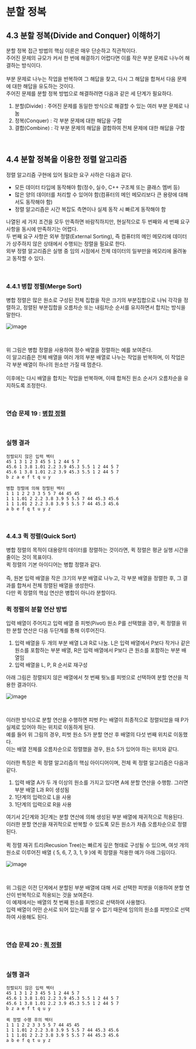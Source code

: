 # 분할 정복


## 4.3 분할 정복(Divide and Conquer) 이해하기
분할 정복 접근 방법의 핵심 이론은 매우 단순하고 직관적이다.
<br>
주어진 문제의 규모가 커서 한 번에 해결하기 어렵다면 이를 작은 부분 문제로 나누어 해결하는 방식이다.
<br>
<br>
부분 문제로 나누는 작업을 반복하여 그 해답을 찾고, 다시 그 해답을 합쳐서 다음 문제에 대한 해답을 유도하는 것이다.
<br>
주어진 문제를 분할 정복 방법으로 해결하려면 다음과 같은 세 단계가 필요하다.
1. 분할(Divide) : 주어진 문제를 동일한 방식으로 해결할 수 있는 여러 부분 문제로 나눔
2. 정복(Conquer) : 각 부분 문제에 대한 해답을 구함
3. 결합(Combine) : 각 부분 문제의 해답을 결합하여 전체 문제에 대한 해답을 구함

<br>

## 4.4 분할 정복을 이용한 정렬 알고리즘

정렬 알고리즘 구현에 있어 필요한 요구 사하은 다음과 같다.
- 모든 데이터 타입에 동작해야 함(정수, 실수, C++ 구조체 또는 클래스 멤버 등)
- 많은 양의 데이터를 처리할 수 있어야 함(컴퓨터의 메인 메모리보다 큰 용량에 대해서도 동작해야 함)
- 정렬 알고리즘은 시간 복잡도 측면이나 실제 동작 시 빠르게 동작해야 함

나열된 세 가지 조건을 모두 만족하면 바람직하지만, 현실적으로 두 번째와 세 번째 요구 사항을 동시에 만족하기는 어렵다.
<br>
두 번째 요구 사항은 외부 정렬(External Sorting), 즉 컴퓨터의 메인 메모리에 데이터가 상주하지 않은 상태에서 수행되는 정렬을 필요로 한다.
<br>
외부 정렬 알고리즘은 실행 중 임의 시점에서 전체 데이터의 일부만을 메모리에 올려놓고 동작할 수 있다.

<br>

### 4.4.1 병합 정렬(Merge Sort)
병합 정렬은 많은 원소로 구성된 전체 집합을 작은 크기의 부분집합으로 나눠 각각을 정렬하고, 정렬된 부분집합을 오름차순 또는 내림차순 순서를 유지하면서 합치는 방식을 말한다.
<br>

![image](https://github.com/JeHeeYu/Book-Reviews/assets/87363461/a2bfe7b4-cac2-44e8-9eba-aadfb6393391)

<br>

위 그림은 병합 정렬을 사용하여 정수 배열을 정렬하는 예를 보여준다.
<br>
이 알고리즘은 전체 배열을 여러 개의 부분 배열로 나누는 작업을 반복하며, 이 작업은 각 부분 배열이 하나의 원소만 가질 때 멈춘다.
<br>
<br>
이후에는 다시 배열을 합치는 작업을 반복하며, 이때 합쳐진 원소 순서가 오름차순을 유지하도록 조정한다.

<br>

### 연습 문제 19 : [병합 정렬](https://github.com/JeHeeYu/Book-Reviews/blob/main/Algorithm/%EC%BD%94%EB%94%A9%20%ED%85%8C%EC%8A%A4%ED%8A%B8%EB%A5%BC%20%EC%9C%84%ED%95%9C%20%EC%9E%90%EB%A3%8C%20%EA%B5%AC%EC%A1%B0%EC%99%80%20%EC%95%8C%EA%B3%A0%EB%A6%AC%EC%A6%98%20with%20C%2B%2B/4%EC%9E%A5%20%EB%B6%84%ED%95%A0%20%EC%A0%95%EB%B3%B5/4.3%20~%204.4%20%EB%B6%84%ED%95%A0%20%EC%A0%95%EB%B3%B5/merge_sort.cpp)

<br>

### 실행 결과

```
정렬되지 않은 입력 벡터
45 1 3 1 2 3 45 5 1 2 44 5 7 
45.6 1 3.8 1.01 2.2 3.9 45.3 5.5 1 2 44 5 7 
45.6 1 3.8 1.01 2.2 3.9 45.3 5.5 1 2 44 5 7 
b z a e f t q u y 

병합 정렬에 의해 정렬된 벡터
1 1 1 2 2 3 3 5 5 7 44 45 45 
1 1 1.01 2 2.2 3.8 3.9 5 5.5 7 44 45.3 45.6 
1 1 1.01 2 2.2 3.8 3.9 5 5.5 7 44 45.3 45.6 
a b e f q t u y z
```

<br>

### 4.4.3 퀵 정렬(Quick Sort)
병합 정렬의 목적이 대용량의 데이터를 정렬하는 것이라면, 퀵 정렬은 평균 실행 시간을 줄이는 것이 목표이다.
<br>
퀵 정렬의 기본 아이디어는 병합 정렬과 같다.
<br>
<br>
즉, 원본 입력 배열을 작은 크기의 부분 배열로 나누고, 각 부분 배열을 정렬한 후, 그 결과를 합쳐서 전체 정렬된 배열을 생성한다.
<br>
다만 퀵 정렬의 핵심 연산은 병합이 아니라 분할이다.
<br>

### 퀵 정렬의 분할 연산 방법
입력 배열이 주어지고 입력 배열 중 피벗(Pivot) 원소 P를 선택했을 경우, 퀵 정렬을 위한 분할 연산은 다음 두단계를 통해 이루어진다.
1. 입력 배열을 두 개의 부분 배열 L과 R로 나눔. L은 입력 배열에서 P보다 작거나 같은 원소를 포함하는 부분 배열, R은 입력 배열에서 P보다 큰 원소를 포함하는 부분 배열임
2. 입력 배열을 L, P, R 순서로 재구성

아래 그림은 정렬되지 않은 배열에서 첫 번째 웟노를 피벗으로 선택하여 분할 연산을 적용한 결과이다.
<br>

![image](https://github.com/JeHeeYu/Book-Reviews/assets/87363461/3eb33804-8557-4210-bb0b-368dde57d52e)

<br>

이러한 방식으로 분할 연산을 수행하면 피벗 P는 배열이 최종적으로 정렬되었을 때 P가 실제로 있어야 하는 위치로 이동하게 된다.
<br>
예를 들어 위 그림의 경우, 피벗 원소 5가 분할 연산 후 배열의 다섯 번째 위치로 이동했다.
<br>
이는 배열 전체를 오름차순으로 정렬했을 경우, 원소 5가 있어야 하는 위치와 같다.
<br>
<br>
이러한 특징은 퀵 정렬 알고리즘의 핵심 아이디어이며, 전체 퀵 정렬 알고리즘은 다음과 같다.
1. 입력 배열 A가 두 개 이상의 원소를 가지고 있다면 A에 분할 연산을 수행함. 그러면 부분 배열 L과 R이 생성됨
2. 1단계의 입력으로 L을 사용
3. 1단계의 입력으로 R을 사용

여기서 2단계와 3단계는 분할 연산에 의해 생성된 부분 배열에 재귀적으로 적용된다.
<br>
이러한 분할 연산을 재귀적으로 반복할 수 있도록 모든 원소가 차츰 오름차순으로 정렬된다.
<br>
<br>
퀵 정렬 재귀 트리(Recusion Tree)는 빠르게 깊은 형태로 구성될 수 있으며, 여섯 개의 원소로 이루어진 배열 { 5, 6, 7, 3, 1, 9 }에 퀵 정렬을 적용한 예가 아래 그림이다.
<br>

![image](https://github.com/JeHeeYu/Book-Reviews/assets/87363461/c6bd04fd-a53e-4460-a9f5-5360d1612967)

<br>

위 그림은 이전 단게에서 분할된 부분 배열에 대해 서로 선택한 피벗을 이용하여 분할 연산이 반복적으로 적용되는 것을 보여준다.
<br>
이 예제에서는 배열의 첫 번째 원소를 피벗으로 선택하여 사용했다.
<br>
입력 배열이 어떤 순서로 되어 있는지를 알 수 없기 때문에 임의의 원소를 피벗으로 선택하여 사용해도 된다.

<br>

### 연습 문제 20 : [퀵 정렬](https://github.com/JeHeeYu/Book-Reviews/blob/main/Algorithm/%EC%BD%94%EB%94%A9%20%ED%85%8C%EC%8A%A4%ED%8A%B8%EB%A5%BC%20%EC%9C%84%ED%95%9C%20%EC%9E%90%EB%A3%8C%20%EA%B5%AC%EC%A1%B0%EC%99%80%20%EC%95%8C%EA%B3%A0%EB%A6%AC%EC%A6%98%20with%20C%2B%2B/4%EC%9E%A5%20%EB%B6%84%ED%95%A0%20%EC%A0%95%EB%B3%B5/4.3%20~%204.4%20%EB%B6%84%ED%95%A0%20%EC%A0%95%EB%B3%B5/quick_sort.cpp)

<br>

### 실행 결과
```
정렬되지 않은 입력 벡터
45 1 3 1 2 3 45 5 1 2 44 5 7 
45.6 1 3.8 1.01 2.2 3.9 45.3 5.5 1 2 44 5 7 
45.6 1 3.8 1.01 2.2 3.9 45.3 5.5 1 2 44 5 7 
b z a e f t q u y 

퀵 정렬 수행 후의 벡터
1 1 1 2 2 3 3 5 5 7 44 45 45 
1 1 1.01 2 2.2 3.8 3.9 5 5.5 7 44 45.3 45.6 
1 1 1.01 2 2.2 3.8 3.9 5 5.5 7 44 45.3 45.6 
a b e f q t u y z 
```

